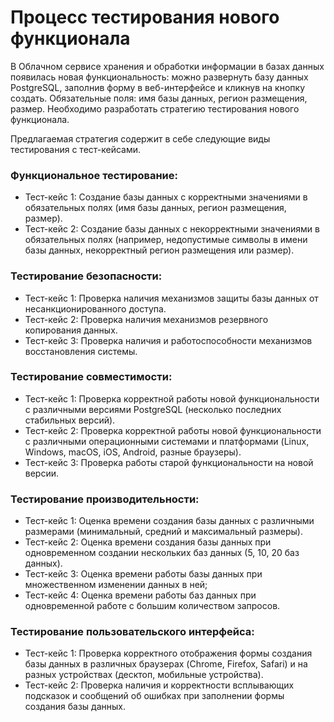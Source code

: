 # Процесс тестирования нового функционала

В Облачном сервисе хранения и обработки информации в базах данных появилась новая функциональность: можно развернуть базу данных PostgreSQL, заполнив форму в веб-интерфейсе и кликнув на кнопку создать. Обязательные поля: имя базы данных, регион размещения, размер.
Необходимо разработать стратегию тестирования нового функционала.

Предлагаемая стратегия содержит в себе следующие виды тестирования с тест-кейсами.

### Функциональное тестирование:
- Тест-кейс 1: Создание базы данных с корректными значениями в обязательных полях (имя базы данных, регион размещения, размер).
- Тест-кейс 2: Создание базы данных с некорректными значениями в обязательных полях (например, недопустимые символы в имени базы данных, некорректный регион размещения или размер).

### Тестирование безопасности:
- Тест-кейс 1: Проверка наличия механизмов защиты базы данных от несанкционированного доступа.
- Тест-кейс 2: Проверка наличия механизмов резервного копирования данных.
- Тест-кейс 3: Проверка наличия и работоспособности механизмов восстановления системы.

### Тестирование совместимости:
- Тест-кейс 1: Проверка корректной работы новой функциональности с различными версиями PostgreSQL (несколько последних стабильных версий).
- Тест-кейс 2: Проверка корректной работы новой функциональности с различными операционными системами и платформами (Linux, Windows, macOS, iOS, Android, разные браузеры).
- Тест-кейс 3: Проверка работы старой функциональности на новой версии.

### Тестирование производительности:
- Тест-кейс 1: Оценка времени создания базы данных с различными размерами (минимальный, средний и максимальный размеры).
- Тест-кейс 2: Оценка времени создания базы данных при одновременном создании нескольких баз данных (5, 10, 20 баз данных).
- Тест-кейс 3: Оценка времени работы базы данных при множественном изменении данных в ней;
- Тест-кейс 4: Оценка времени работы баз данных при одновременной работе с большим количеством запросов.

### Тестирование пользовательского интерфейса:
- Тест-кейс 1: Проверка корректного отображения формы создания базы данных в различных браузерах (Chrome, Firefox, Safari) и на разных устройствах (десктоп, мобильные устройства).
- Тест-кейс 2: Проверка наличия и корректности всплывающих подсказок и сообщений об ошибках при заполнении формы создания базы данных.
